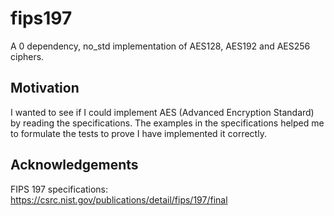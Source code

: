 # fips197
A 0 dependency, no_std implementation of AES128, AES192 and AES256 ciphers.

## Motivation
I wanted to see if I could implement AES (Advanced Encryption Standard) by reading the specifications. The examples in the specifications helped me to formulate the tests to prove I have implemented it correctly.

## Acknowledgements
FIPS 197 specifications: https://csrc.nist.gov/publications/detail/fips/197/final

